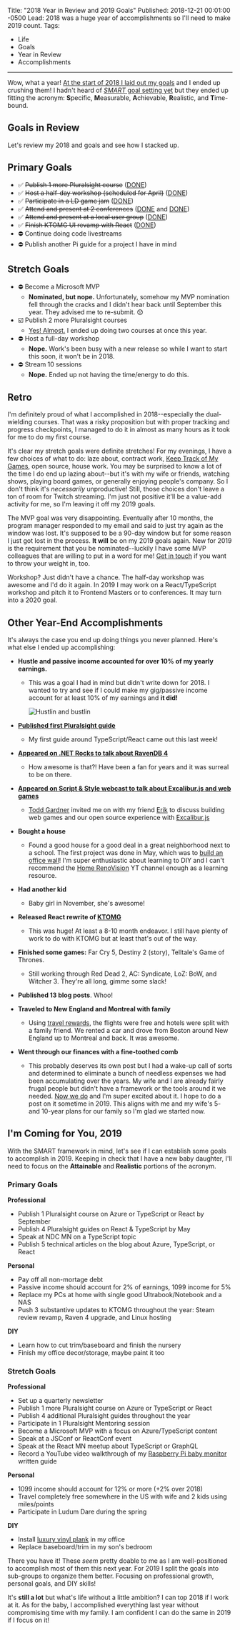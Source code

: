 Title: "2018 Year in Review and 2019 Goals"
Published: 2018-12-21 00:01:00 -0500
Lead: 2018 was a huge year of accomplishments so I'll need to make 2019 count.
Tags:
- Life
- Goals
- Year in Review
- Accomplishments
---

[twitter]: https://twitter.com/kamranayub
[syntax-fm]: https://syntax.fm/show/067/hasty-treat-goal-setting
[2018-goals]: https://kamranicus.com/posts/2018-01-01-2018-a-new-year
[dotnet-rocks]: https://kamranicus.com/posts/2018-05-01-dotnetrocks-ravendb-podcast
[script-and-style]: https://www.youtube.com/watch?v=bqP2O3VHjQ8
[todd]: https://twitter.com/toddhgardner
[erik]: https://twitter.com/erikonarheim
[excalibur]: https://github.com/excaliburjs/Excalibur
[ktomg]: https://keeptrackofmygames.com
[office]: https://twitter.com/kamranayub/status/999037691382632449
[home-renovision]: https://www.youtube.com/channel/UCnorhjQR4zJkT7AVNhu395Q
[ps-guide]: https://kamranicus.com/posts/2018-12-20-typescript-react-components-pluralsight-guide
[travel-rewards]: https://www.choosefi.com/009-travel-rewards-travel-world-free-ultimate-guide/
[choosefi]: https://www.choosefi.com/
[baby-pi]: https://kamranicus.com/guides/raspberry-pi-3-baby-monitor
[vinyl-plank]: https://www.youtube.com/watch?v=OJqk2iS_jyQ

Wow, what a year! [At the start of 2018 I laid out my goals][2018-goals] and I ended up crushing them! I hadn't heard of [*SMART* goal setting yet][syntax-fm] but they ended up fitting the acronym: **S**pecific, **M**easurable, **A**chievable, **R**ealistic, and **T**ime-bound.

## Goals in Review

Let's review my 2018 and goals and see how I stacked up.

## Primary Goals

- ✅ ~~Publish 1 more Pluralsight course~~ ([DONE](https://kamranicus.com/posts/2018-10-18-new-azure-pluralsight-courses))
- ✅ ~~Host a half-day workshop (scheduled for April)~~ ([DONE](https://kamranicus.com/posts/2018-04-29-azure-nodejs-workshop-minnewebcon))
- ✅ ~~Participate in a LD game jam~~ ([DONE](https://kamranicus.com/posts/2018-04-29-ludum-dare-41-post-mortem))
- ✅ ~~Attend and present at 2 conferences~~ ([DONE](https://kamranicus.com/posts/2018-04-29-azure-nodejs-workshop-minnewebcon) and [DONE](https://kamranicus.com/posts/2018-05-11-ndc-minnesota-typescript-react))
- ✅ ~~Attend and present at a local user group~~ ([DONE](https://twitter.com/kamranayub/status/1037840790414864384))
- ✅ ~~Finish KTOMG UI revamp with React~~ ([DONE](https://twitter.com/kamranayub/status/1055344465991344128))
- ⛔ Continue doing code livestreams
- ⛔ Publish another Pi guide for a project I have in mind

## Stretch Goals

- ⛔ Become a Microsoft MVP
  - **Nominated, but nope.** Unfortunately, somehow my MVP nomination fell through the cracks and I didn't hear back until September this year. They advised me to re-submit. 😞
- ☑️ Publish 2 more Pluralsight courses
  - [Yes! Almost.](https://kamranicus.com/posts/2018-10-18-new-azure-pluralsight-courses) I ended up doing two courses at once this year.
- ⛔ Host a full-day workshop
  - **Nope.** Work's been busy with a new release so while I want to start this soon, it won't be in 2018.
- ⛔ Stream 10 sessions
  - **Nope.** Ended up not having the time/energy to do this.

## Retro

I'm definitely proud of what I accomplished in 2018--especially the dual-wielding courses. That was a risky proposition but with proper tracking and progress checkpoints, I managed to do it in almost as many hours as it took for me to do my first course.

It's clear my stretch goals were definite stretches! For my evenings, I have a few choices of what to do: laze about, contract work, [Keep Track of My Games][ktomg], open source, house work. You may be surprised to know a lot of the time I do end up lazing about--but it's with my wife or friends, watching shows, playing board games, or generally enjoying people's company. So I don't think it's *necessarily* unproductive! Still, those choices don't leave a ton of room for Twitch streaming. I'm just not positive it'll be a value-add activity for me, so I'm leaving it off my 2019 goals.

The MVP goal was very disappointing. Eventually after 10 months, the program manager responded to my email and said to just try again as the window was lost. It's supposed to be a 90-day window but for some reason I just got lost in the process. **It will** be on my 2019 goals again. New for 2019 is the requirement that you be nominated--luckily I have some MVP colleagues that are willing to put in a word for me! [Get in touch][twitter] if you want to throw your weight in, too.

Workshop? Just didn't have a chance. The half-day workshop was awesome and I'd do it again. In 2019 I may work on a React/TypeScript workshop and pitch it to Frontend Masters or to conferences. It may turn into a 2020 goal.

## Other Year-End Accomplishments

It's always the case you end up doing things you never planned. Here's what else I ended up accomplishing:

- **Hustle and passive income accounted for over 10% of my yearly earnings.**
  - This was a goal I had in mind but didn't write down for 2018. I wanted to try and see if I could make my gig/passive income account for at least 10% of my earnings and **it did!**

    ![Hustlin and bustlin](images/2018-12-20-23-15-14.png)

- **[Published first Pluralsight guide][ps-guide]**
  - My first guide around TypeScript/React came out this last week!
- **[Appeared on .NET Rocks to talk about RavenDB 4][dotnet-rocks]** 
  - How awesome is that?! Have been a fan for years and it was surreal to be on there.
- **[Appeared on Script & Style webcast to talk about Excalibur.js and web games][script-and-style]**
  - [Todd Gardner][todd] invited me on with my friend [Erik][erik] to discuss building web games and our open source experience with [Excalibur.js][excalibur]
- **Bought a house**
  - Found a good house for a good deal in a great neighborhood next to a school. The first project was done in May, which was to [build an office wall][office]! I'm super enthusiastic about learning to DIY and I can't recommend the [Home RenoVision][home-renovision] YT channel enough as a learning resource.
- **Had another kid**
  - Baby girl in November, she's awesome!
- **Released React rewrite of [KTOMG][ktomg]**
  - This was huge! At least a 8-10 month endeavor. I still have plenty of work to do with KTOMG but at least that's out of the way.
- **Finished some games:** Far Cry 5, Destiny 2 (story), Telltale's Game of Thrones.
  - Still working through Red Dead 2, AC: Syndicate, LoZ: BoW, and Witcher 3. They're all long, gimme some slack!
- **Published 13 blog posts**. Whoo!
- **Traveled to New England and Montreal with family**
  - Using [travel rewards][travel-rewards], the flights were free and hotels were split with a family friend. We rented a car and drove from Boston around New England up to Montreal and back. It was awesome.
- **Went through our finances with a fine-toothed comb**
  - This probably deserves its own post but I had a wake-up call of sorts and determined to eliminate a bunch of needless expenses we had been accumulating over the years. My wife and I are already fairly frugal people but didn't have a framework or the tools around it we needed. [Now we do][choosefi] and I'm super excited about it. I hope to do a post on it sometime in 2019. This aligns with me and my wife's 5- and 10-year plans for our family so I'm glad we started now.

## I'm Coming for You, 2019

With the SMART framework in mind, let's see if I can establish some goals to accomplish in 2019. Keeping in check that I have a new baby daughter, I'll need to focus on the **Attainable** and **Realistic** portions of the acronym.

### Primary Goals

**Professional**

- Publish 1 Pluralsight course on Azure or TypeScript or React by September
- Publish 4 Pluralsight guides on React & TypeScript by May
- Speak at NDC MN on a TypeScript topic
- Publish 5 technical articles on the blog about Azure, TypeScript, or React

**Personal**

- Pay off all non-mortage debt
- Passive income should account for 2% of earnings, 1099 income for 5%
- Replace my PCs at home with single good Ultrabook/Notebook and a NAS
- Push 3 substantive updates to KTOMG throughout the year: Steam review revamp, Raven 4 upgrade, and Linux hosting

**DIY**

- Learn how to cut trim/baseboard and finish the nursery
- Finish my office decor/storage, maybe paint it too

### Stretch Goals

**Professional**

- Set up a quarterly newsletter
- Publish 1 more Pluralsight course on Azure or TypeScript or React
- Publish 4 additional Pluralsight guides throughout the year
- Participate in 1 Pluralsight Mentoring session
- Become a Microsoft MVP with a focus on Azure/TypeScript content
- Speak at a JSConf or ReactConf event
- Speak at the React MN meetup about TypeScript or GraphQL
- Record a YouTube video walkthrough of my [Raspberry Pi baby monitor][baby-pi] written guide

**Personal**

- 1099 income should account for 12% or more (+2% over 2018)
- Travel completely free somewhere in the US with wife and 2 kids using miles/points
- Participate in Ludum Dare during the spring

**DIY**

- Install [luxury vinyl plank][vinyl-plank] in my office
- Replace baseboard/trim in my son's bedroom

There you have it! These *seem* pretty doable to me as I am well-positioned to accomplish most of them this next year. For 2019 I split the goals into sub-groups to organize them better. Focusing on professional growth, personal goals, and DIY skills!

It's **still a lot** but what's life without a little ambition? I can top 2018 if I work at it. As for the baby, I accomplished everything last year without compromising time with my family. I am confident I can do the same in 2019 if I focus on it!